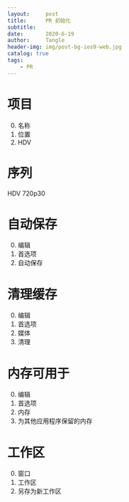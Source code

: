 ```yaml
---
layout:     post
title:      PR 初始化
subtitle:   
date:       2020-6-19
author:     Tangle
header-img: img/post-bg-ios9-web.jpg
catalog: true
tags:
    - PR
---
```


# 项目

0. 名称
0. 位置
0. HDV

# 序列

HDV 720p30

# 自动保存

0. 编辑
0. 首选项
0. 自动保存

# 清理缓存

0. 编辑
0. 首选项
0. 媒体
0. 清理

# 内存可用于

0. 编辑
0. 首选项
0. 内存
0. 为其他应用程序保留的内存

# 工作区

0. 窗口
0. 工作区
0. 另存为新工作区
